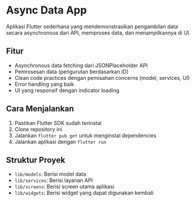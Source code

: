 # Async Data App

Aplikasi Flutter sederhana yang mendemonstrasikan pengambilan data secara asynchronous dari API, memproses data, dan menampilkannya di UI.

## Fitur

- Asynchronous data fetching dari JSONPlaceholder API
- Pemrosesan data (pengurutan berdasarkan ID)
- Clean code practices dengan pemisahan concerns (model, services, UI)
- Error handling yang baik
- UI yang responsif dengan indicator loading

## Cara Menjalankan

1. Pastikan Flutter SDK sudah terinstal
2. Clone repository ini
3. Jalankan `flutter pub get` untuk menginstal dependencies
4. Jalankan aplikasi dengan `flutter run`

## Struktur Proyek

- `lib/models`: Berisi model data
- `lib/services`: Berisi layanan API
- `lib/screens`: Berisi screen utama aplikasi
- `lib/widgets`: Berisi widget yang dapat digunakan kembali